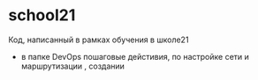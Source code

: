 # school21
Код, написанный в рамках обучения в школе21

- в папке DevOps пошаговые дейстивия, по настройке сети и маршрутизации , создании 
